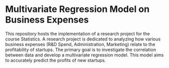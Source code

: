 # Multivariate Regression Model on Business Expenses
This repository hosts the implementation of a research project for the course Statistics. A research project is dedicated to analyzing how various
business expenses (R&D Spend, Administration, Marketing) relate to the profitability of startups. The primary goal is to investigate the correlation
between data and develop a multivariate regression model. This model aims to accurately predict the profits of new startups.
